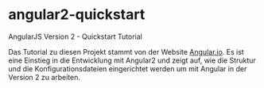 # angular2-quickstart
AngularJS Version 2 - Quickstart Tutorial

Das Tutorial zu diesen Projekt stammt von der Website <a href="https://angular.io/docs/ts/latest/quickstart.html">Angular.io</a>. Es ist eine Einstieg in die Entwicklung mit Angular2 und zeigt auf, wie die Struktur und die Konfigurationsdateien eingerichtet werden um mit Angular in der Version 2 zu arbeiten.
